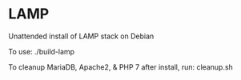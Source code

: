 # LAMP
Unattended install of LAMP stack on Debian

To use: ./build-lamp

To cleanup MariaDB, Apache2, & PHP 7 after install, run: cleanup.sh
